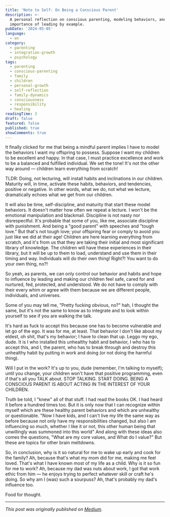 ```yaml
---
title: 'Note to Self: On Being a Conscious Parent'
description: >-
  A personal reflection on conscious parenting, modeling behaviors, and the
  importance of leading by example.
pubDate: '2024-05-05'
language:
  - en
category:
  - parenting
  - integration-growth
  - psychology
tags:
  - parenting
  - conscious-parenting
  - family
  - children
  - personal-growth
  - self-reflection
  - family-dynamics
  - consciousness
  - responsibility
  - healing
readingTime: 3
draft: false
featured: false
published: true
showComments: true
---
```


It finally clicked for me that being a mindful parent implies I have to model the behaviors I want my offspring to possess. Suppose I want my children to be excellent and happy. In that case, I must practice excellence and work to be a balanced and fulfilled individual. We set the tone! It's not the other way around — children learn everything from scratch!

TLDR: Doing, not lecturing, will install habits and inclinations in our children. Maturity will, in time, activate these habits, behaviors, and tendencies, positive or negative. In other words, what we do, not what we lecture, dramatically echoes what we get from our children.

It will also be time, self-discipline, and maturity that start these model behaviors. It doesn't matter how often we repeat a lecture. I won't be the emotional manipulation and blackmail. Discipline is not nasty nor disrespectful. It's probable that some of you, like me, associate discipline with punishment. And being a "good parent" with speeches and "tough love." But that's not tough love; your offspring fear or comply to avoid you just like we did at their age! Children are here learning everything from scratch, and it's from us that they are taking their initial and most significant library of knowledge. The children will have these experiences in their library, but it will be up to them to load, understand and use them in their timing and way. Individuals will do their own thing! Right?! You want to do your own thing, no?!

So yeah, as parents, we can only control our behavior and habits and hope to influence by leading and making our children feel safe, cared for and nurtured, fed, protected, and understood. We do not have to comply with their every whim or agree with them because we are different people, individuals, and universes.

Some of you may tell me, "Pretty fucking obvious, no?" hah, I thought the same, but it's not the same to know as to integrate and to look within yourself to see if you are walking the talk.

It's hard as fuck to accept this because one has to become vulnerable and let go of the ego. It was for me, at least. That behavior I don't like about my eldest, oh shit, that's my behavior; I have to clean that up. Leggo my ego, dude. It is I who installed this unhealthy habit and behavior, I who has to accept this, and I, the parent, who has to break through and destroy this unhealthy habit by putting in work and doing (or not doing the harmful thing).

Will I put in the work? It's up to you, dude (remember, I'm talking to myself); until you change, your children won't have that positive programming, even if that's all you TALK about. STOP TALKING. START DOING. BEING A CONSCIOUS PARENT IS ABOUT ACTING IN THE INTEREST OF YOUR CHILDREN.

Truth be told, I "knew" all of that stuff. I had read the books OK. I had heard it before a hundred times too. But it is only now that I can recognize within myself which are these healthy parent behaviors and which are unhealthy or questionable. "Now I have kids, and I can't live my life the same way as before because not only have my responsibilities changed, but also I am influencing so much, whether I like it or not, this other human being that unwillingly was summoned into this world" And along with these ideas also comes the questions, "What are my core values, and What do I value?" But these are topics for other brain meltdowns.

So, in conclusion, why is it so natural for me to wake up early and cook for the family? Ah, because that's what my mom did for me, making me feel loved. That's what I have known most of my life as a child. Why is it so fun for me to work? Ah, because my dad was nuts about work, I got that work ethic from him — he enjoys trying to perfect whatever skill or craft he's doing. So why am I (was) such a sourpuss? Ah, that's probably my dad's influence too.

Food for thought.

---

_This post was originally published on [Medium](https://medium.com/@wizards777/note-to-self-on-being-a-conscious-parent-a1c0e429f5fb)._
